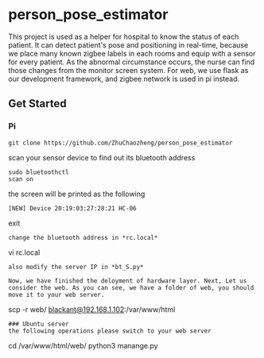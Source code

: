 # person_pose_estimator
This project is used as a helper for hospital to know the status of each patient. It can detect patient's pose and positioning in real-time, because we place many known zigbee labels in each rooms and equip with a sensor for every patient. As the abnormal circumstance occurs, the nurse can find those changes from the monitor screen system. For web, we use flask as our development framework, and zigbee network is used in pi instead.
## Get Started
### Pi
```
git clone https://github.com/ZhuChaozheng/person_pose_estimator
```
scan your sensor device to find out its bluetooth address
```
sudo bluetoothctl
scan on 
```
the screen will be printed as the following
```
[NEW] Device 20:19:03:27:28:21 HC-06
```
exit
```
change the bluetooth address in *rc.local*
```
vi rc.local
```
also modify the server IP in *bt_S.py*

Now, we have finished the deloyment of hardware layer. Next, Let us consider the web. As you can see, we have a folder of web, you should move it to your web server.
```
scp -r web/ blackant@192.168.1.102:/var/www/html

```
### Ubuntu server
the following operations please switch to your web server
```
cd /var/www/html/web/
python3 manange.py
```
